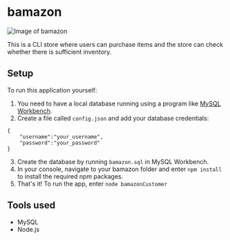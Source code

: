 # bamazon

![Image of bamazon](https://www.alanchen.com/wp-content/uploads/2018/12/bamazonthumb.png)

This is a CLI store where users can purchase items and the store can check whether there is sufficient inventory.

## Setup

To run this application yourself: 
1. You need to have a local database running using a program like [MySQL Workbench](https://www.mysql.com/products/workbench/).
2. Create a file called `config.json` and add your database credentials:

```
{
    "username":"your_username",
    "password":"your_password"
}
```
3. Create the database by running `bamazon.sql` in MySQL Workbench.
4. In your console, navigate to your bamazon folder and enter `npm install` to install the required npm packages.
5. That's it! To run the app, enter `node bamazonCustomer`

## Tools used
- MySQL
- Node.js
